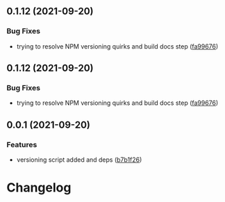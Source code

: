 ## 0.1.12 (2021-09-20)


### Bug Fixes

* trying to resolve NPM versioning quirks and build docs step ([fa99676](https://github.com/feather-design-system/feather-design-system/commit/fa99676c8b17adbededc20eee30fa7490cb225f1))



## 0.1.12 (2021-09-20)


### Bug Fixes

* trying to resolve NPM versioning quirks and build docs step ([fa99676](https://github.com/feather-design-system/feather-design-system/commit/fa99676c8b17adbededc20eee30fa7490cb225f1))



## 0.0.1 (2021-09-20)


### Features

* versioning script added and deps ([b7b1f26](https://github.com/feather-design-system/feather-design-system/commit/b7b1f26387864272a999f9ce8a87397d73bdbb13))



# Changelog

